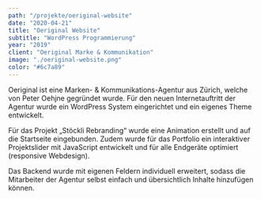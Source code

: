 ```yaml
---
path: "/projekte/oeriginal-website"
date: "2020-04-21"
title: "Oeriginal Website"
subtitle: "WordPress Programmierung"
year: "2019"
client: "Oeriginal Marke & Kommunikation"
image: "./oeriginal-website.png"
color: "#6c7a89"
---
```


Oeriginal ist eine Marken- & Kommunikations-Agentur aus Zürich, welche von Peter Oehjne gegründet wurde. Für den neuen Internetauftritt der Agentur wurde ein WordPress System eingerichtet und ein eigenes Theme entwickelt.

Für das Projekt „Stöckli Rebranding“ wurde eine Animation erstellt und auf die Startseite eingebunden. Zudem wurde für das Portfolio ein interaktiver Projektslider mit JavaScript entwickelt und für alle Endgeräte optimiert (responsive Webdesign).

Das Backend wurde mit eigenen Feldern individuell erweitert, sodass die Mitarbeiter der Agentur selbst einfach und übersichtlich Inhalte hinzufügen können.

